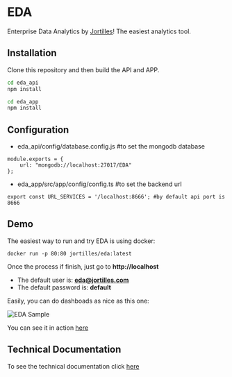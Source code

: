# EDA 

Enterprise Data Analytics by  [Jortilles](http://eda.jortilles.com)! The easiest analytics tool.

## Installation

Clone this repository and then build the API and APP.

```bash
cd eda_api
npm install
```

```bash
cd eda_app
npm install
```

## Configuration

* eda_api/config/database.config.js #to set the mongodb database

```
module.exports = {
    url: "mongodb://localhost:27017/EDA"
};

```

* eda_app/src/app/config/config.ts #to set the backend url

```
export const URL_SERVICES = '/localhost:8666'; #by default api port is 8666

```

## Demo

The easiest way to run and try EDA  is using docker: 

```
docker run -p 80:80 jortilles/eda:latest
```


Once the process if finish, just go to **http://localhost**

* The default user is: **eda@jortilles.com**
* The default password is: **default**

Easily, you can do dashboads as nice as this one: 

![EDA Sample](https://eda.jortilles.com/wp-content/uploads/2020/04/ejemplo_demo_venta.png)

You can see it in action [here](https://www.youtube.com/watch?v=S0wkoeRqz3k&t=5s)

## Technical Documentation
To see the technical documentation click [here](docs/technical-docs.md) 
